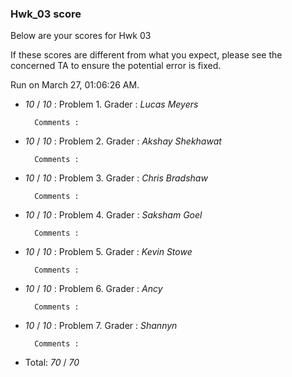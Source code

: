 ### Hwk_03 score

Below are your scores for Hwk 03

If these scores are different from what you expect, please see the concerned TA to ensure the potential error is fixed.

Run on March 27, 01:06:26 AM.

+ _10_ /  _10_ :  Problem 1. Grader :  _Lucas Meyers_ 

		Comments : 



+ _10_ /  _10_ :  Problem 2. Grader :  _Akshay Shekhawat_ 

		Comments : 



+ _10_ /  _10_ :  Problem 3. Grader :  _Chris Bradshaw_ 

		Comments : 



+ _10_ /  _10_ :  Problem 4. Grader :  _Saksham Goel_ 

		Comments : 



+ _10_ /  _10_ :  Problem 5. Grader :  _Kevin Stowe_ 

		Comments : 



+ _10_ /  _10_ :  Problem 6. Grader :  _Ancy_ 

		Comments : 



+ _10_ /  _10_ :  Problem 7. Grader :  _Shannyn_ 

		Comments : 



+ Total: _70_ / _70_ 



